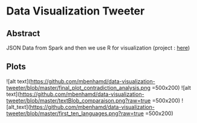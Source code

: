 # Data Visualization Tweeter
## Abstract
JSON Data from Spark and then we use R for visualization  (project : [here](https://github.com/mbenhamd/twitter-sentiment-analysis))
## Plots

![alt text](https://github.com/mbenhamd/data-visualization-tweeter/blob/master/final_plot_contradiction_analysis.png =500x200)
![alt text](https://github.com/mbenhamd/data-visualization-tweeter/blob/master/textBlob_comparaison.png?raw=true =500x200)
![alt_text](https://github.com/mbenhamd/data-visualization-tweeter/blob/master/first_ten_languages.png?raw=true =500x200)
